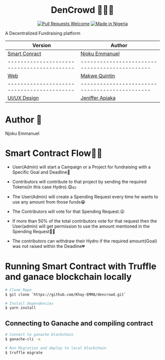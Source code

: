 <div align="center">
  
# DenCrowd 🦪🚀🚀

[![Pull Requests Welcome](https://img.shields.io/badge/PRs-welcome-red.svg?style=flat)](http://makeapullrequest.com)
[![Made in Nigeria](https://img.shields.io/badge/made%20in-nigeria-008751.svg?style=flat-square)](https://github.com/acekyd/made-in-nigeria)

</div>

A Decentralized Fundraising platform

| Version                                      | Author                                          |
| -------------------------------------------- | ----------------------------------------------- |
| [Smart Conract](https://github.com/dencrowd) | [Njoku Emmanuel](https://github.com/khay-EMMA)  |
| ------------------------------------------   | ----------------------------------------------  |
| [Web](https://github.com/dencrowd)           | [Makwe Quintin](https://github.com/khay-EMMA)   |
| ------------------------------------------   | ----------------------------------------------  |
| [UI/UX Design](https://github.com/dencrowd)  | [Jeniffer Apiaka](https://github.com/khay-EMMA) |

# Author 💖

Njoku Emmanuel

# Smart Contract Flow🥑🍕

- User(Admin) will start a Campaign or a Project for fundraising with a Specific Goal and Deadline💖

- Contributors will contribute to that project by sending the required Tokens(in this case Hydro).😋💵

- The User(Admin) will create a Spending Request every time he wants to use any amount from those funds😁

- The Contributors will vote for that Spending Request.😮

- If more than 50% of the total contributors vote for that request then the User(admin) will get permission to use the amount mentioned in the Spending Request🎉🔥

- The contributors can withdraw their Hydro if the required amount(Goal) was not raised within the Deadline💔

# Running Smart Contract with Truffle and ganace blockchain locally

```bash
# Clone Repo
$ git clone `https://github.com/Khay-EMMA/dencrowd.git`

# Install Dependencies
$ yarn install

```

## Connecting to Ganache and compiling contract

```bash
# Connect to ganache blockchain
$ ganache-cli -a

# Run Migration and deploy to local blockchain
$ truffle migrate

```
